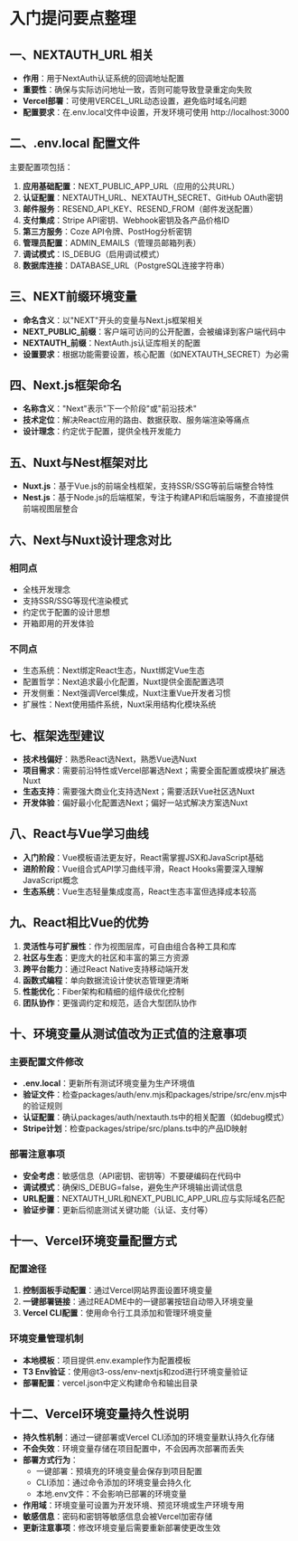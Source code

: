 # 入门提问要点整理

## 一、NEXTAUTH_URL 相关
- **作用**：用于NextAuth认证系统的回调地址配置
- **重要性**：确保与实际访问地址一致，否则可能导致登录重定向失败
- **Vercel部署**：可使用VERCEL_URL动态设置，避免临时域名问题
- **配置要求**：在.env.local文件中设置，开发环境可使用 http://localhost:3000

## 二、.env.local 配置文件
主要配置项包括：
1. **应用基础配置**：NEXT_PUBLIC_APP_URL（应用的公共URL）
2. **认证配置**：NEXTAUTH_URL、NEXTAUTH_SECRET、GitHub OAuth密钥
3. **邮件服务**：RESEND_API_KEY、RESEND_FROM（邮件发送配置）
4. **支付集成**：Stripe API密钥、Webhook密钥及各产品价格ID
5. **第三方服务**：Coze API令牌、PostHog分析密钥
6. **管理员配置**：ADMIN_EMAILS（管理员邮箱列表）
7. **调试模式**：IS_DEBUG（启用调试模式）
8. **数据库连接**：DATABASE_URL（PostgreSQL连接字符串）

## 三、NEXT前缀环境变量
- **命名含义**：以"NEXT"开头的变量与Next.js框架相关
- **NEXT_PUBLIC_前缀**：客户端可访问的公开配置，会被编译到客户端代码中
- **NEXTAUTH_前缀**：NextAuth.js认证库相关的配置
- **设置要求**：根据功能需要设置，核心配置（如NEXTAUTH_SECRET）为必需

## 四、Next.js框架命名
- **名称含义**："Next"表示"下一个阶段"或"前沿技术"
- **技术定位**：解决React应用的路由、数据获取、服务端渲染等痛点
- **设计理念**：约定优于配置，提供全栈开发能力

## 五、Nuxt与Nest框架对比
- **Nuxt.js**：基于Vue.js的前端全栈框架，支持SSR/SSG等前后端整合特性
- **Nest.js**：基于Node.js的后端框架，专注于构建API和后端服务，不直接提供前端视图层整合

## 六、Next与Nuxt设计理念对比
### 相同点
- 全栈开发理念
- 支持SSR/SSG等现代渲染模式
- 约定优于配置的设计思想
- 开箱即用的开发体验

### 不同点
- 生态系统：Next绑定React生态，Nuxt绑定Vue生态
- 配置哲学：Next追求最小化配置，Nuxt提供全面配置选项
- 开发侧重：Next强调Vercel集成，Nuxt注重Vue开发者习惯
- 扩展性：Next使用插件系统，Nuxt采用结构化模块系统

## 七、框架选型建议
- **技术栈偏好**：熟悉React选Next，熟悉Vue选Nuxt
- **项目需求**：需要前沿特性或Vercel部署选Next；需要全面配置或模块扩展选Nuxt
- **生态支持**：需要强大商业化支持选Next；需要活跃Vue社区选Nuxt
- **开发体验**：偏好最小化配置选Next；偏好一站式解决方案选Nuxt

## 八、React与Vue学习曲线
- **入门阶段**：Vue模板语法更友好，React需掌握JSX和JavaScript基础
- **进阶阶段**：Vue组合式API学习曲线平滑，React Hooks需要深入理解JavaScript概念
- **生态系统**：Vue生态轻量集成度高，React生态丰富但选择成本较高

## 九、React相比Vue的优势
1. **灵活性与可扩展性**：作为视图层库，可自由组合各种工具和库
2. **社区与生态**：更庞大的社区和丰富的第三方资源
3. **跨平台能力**：通过React Native支持移动端开发
4. **函数式编程**：单向数据流设计使状态管理更清晰
5. **性能优化**：Fiber架构和精细的组件级优化控制
6. **团队协作**：更强调约定和规范，适合大型团队协作

## 十、环境变量从测试值改为正式值的注意事项
### 主要配置文件修改
- **.env.local**：更新所有测试环境变量为生产环境值
- **验证文件**：检查packages/auth/env.mjs和packages/stripe/src/env.mjs中的验证规则
- **认证配置**：确认packages/auth/nextauth.ts中的相关配置（如debug模式）
- **Stripe计划**：检查packages/stripe/src/plans.ts中的产品ID映射

### 部署注意事项
- **安全考虑**：敏感信息（API密钥、密钥等）不要硬编码在代码中
- **调试模式**：确保IS_DEBUG=false，避免生产环境输出调试信息
- **URL配置**：NEXTAUTH_URL和NEXT_PUBLIC_APP_URL应与实际域名匹配
- **验证步骤**：更新后彻底测试关键功能（认证、支付等）

## 十一、Vercel环境变量配置方式
### 配置途径
1. **控制面板手动配置**：通过Vercel网站界面设置环境变量
2. **一键部署链接**：通过README中的一键部署按钮自动带入环境变量
3. **Vercel CLI配置**：使用命令行工具添加和管理环境变量

### 环境变量管理机制
- **本地模板**：项目提供.env.example作为配置模板
- **T3 Env验证**：使用@t3-oss/env-nextjs和zod进行环境变量验证
- **部署配置**：vercel.json中定义构建命令和输出目录

## 十二、Vercel环境变量持久性说明
- **持久性机制**：通过一键部署或Vercel CLI添加的环境变量默认持久化存储
- **不会失效**：环境变量存储在项目配置中，不会因再次部署而丢失
- **部署方式行为**：
  - 一键部署：预填充的环境变量会保存到项目配置
  - CLI添加：通过命令添加的环境变量会持久化
  - 本地.env文件：不会影响已部署的环境变量
- **作用域**：环境变量可设置为开发环境、预览环境或生产环境专用
- **敏感信息**：密码和密钥等敏感信息会被Vercel加密存储
- **更新注意事项**：修改环境变量后需要重新部署使更改生效